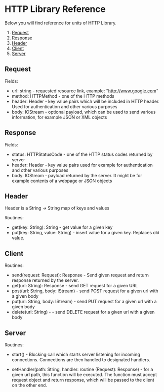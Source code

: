 # HTTP Library Reference

Below you will find reference for units of HTTP Library.

1. [Request](#request)
2. [Response](#response)
3. [Header](#header)
4. [Client](#client)
5. [Server](#server)

## Request <a name="request"></a>

Fields:

* url: string - requested resource link, example: "http://www.google.com"
* method: HTTPMethod - one of the HTTP methods
* header: Header - key value pairs which will be included in HTTP header. Used for authentication and other various purposes
* body: IOStream - optional payload, which can be used to send various information, for example JSON or XML objects

## Response <a name="response"></a>

Fields:

* status: HTTPStatusCode - one of the HTTP status codes returned by server
* header: Header - key value pairs used for example for authentication and other various purposes
* body: IOStream - payload returned by the server. It might be for example contents of a webpage or JSON objects

## Header <a name="header"></a>

Header is a String -> String map of keys and values

Routines:

* get(key: String): String - get value for a given key
* put(key: String, value: String) - insert value for a given key. Replaces old value.


## Client <a name="client"></a>

Routines:

* send(request: Request): Response - Send given request and return response returned by the server.
* get(url: String): Response - send GET request for a given URL
* post(url: String, body: IStream) - send POST request for a given url with a given body
* put(url: String, body: IStream) - send PUT request for a given url with a given body
* delete(url: String) - - send DELETE request for a given url with a given body

## Server <a name="server"></a>

Routines:

* start() - Blocking call which starts server listening for incoming connections. Connections are then handled to designated handlers.

* setHandler(path: String, handler: routine (Request): Response) - for a given url path, this function will be executed. The function must accept request object and return response, which will be passed to the client on the other end.
